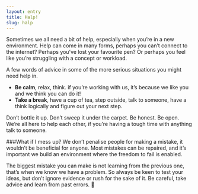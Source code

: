 ```yaml
---
layout: entry
title: Halp!
slug: halp
---
```


Sometimes we all need a bit of help, especially when you’re in a new environment. Help can come in many forms, perhaps you can’t connect to the internet? Perhaps you’ve lost your favourite pen? Or perhaps you feel like you’re struggling with a concept or workload.

A few words of advice in some of the more serious situations you might need help in.

 - **Be calm**, relax, think. if you’re working with us, it’s because we like you and we think you can do it!
 - **Take a break**, have a cup of tea, step outside, talk to someone, have a think logically and figure out your next step.

Don’t bottle it up. Don’t sweep it under the carpet. Be honest. Be open. We’re all here to help each other, if you’re having a tough time with anything talk to someone.

###What if I mess up?
We don’t penalise people for making a mistake, it wouldn’t be beneficial for anyone. Most mistakes can be repaired, and it’s important we build an environment where the freedom to fail is enabled.

The biggest mistake you can make is not learning from the previous one, that’s when we know we have a problem. So always be keen to test your ideas, but don’t ignore evidence or rush for the sake of it. Be careful, take advice and learn from past errors.

